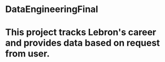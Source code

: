# DataEngineeringFinal
# This project tracks Lebron's career and provides data based on request from user.